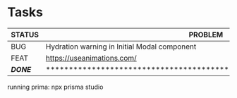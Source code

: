 # Tasks

| **STATUS** | **PROBLEM**                                                            | **Solution** |
| ---------- | ---------------------------------------------------------------------- | ------------ |
| BUG        | Hydration warning in Initial Modal component                           |              |
| FEAT       | <https://useanimations.com/>                                           |              |
| ***DONE*** | ********************************************************************** | ************ |


running prima: npx prisma studio